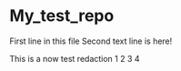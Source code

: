 # My_test_repo

First line in this file
Second text line is here!


This is a now test redaction
1
2
3
4
